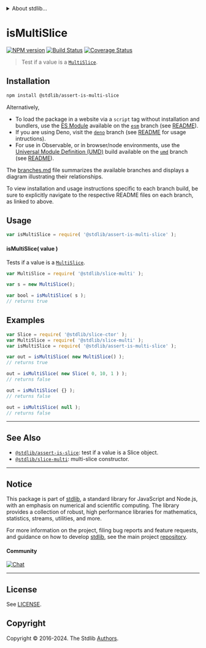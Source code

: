 <!--

@license Apache-2.0

Copyright (c) 2023 The Stdlib Authors.

Licensed under the Apache License, Version 2.0 (the "License");
you may not use this file except in compliance with the License.
You may obtain a copy of the License at

   http://www.apache.org/licenses/LICENSE-2.0

Unless required by applicable law or agreed to in writing, software
distributed under the License is distributed on an "AS IS" BASIS,
WITHOUT WARRANTIES OR CONDITIONS OF ANY KIND, either express or implied.
See the License for the specific language governing permissions and
limitations under the License.

-->


<details>
  <summary>
    About stdlib...
  </summary>
  <p>We believe in a future in which the web is a preferred environment for numerical computation. To help realize this future, we've built stdlib. stdlib is a standard library, with an emphasis on numerical and scientific computation, written in JavaScript (and C) for execution in browsers and in Node.js.</p>
  <p>The library is fully decomposable, being architected in such a way that you can swap out and mix and match APIs and functionality to cater to your exact preferences and use cases.</p>
  <p>When you use stdlib, you can be absolutely certain that you are using the most thorough, rigorous, well-written, studied, documented, tested, measured, and high-quality code out there.</p>
  <p>To join us in bringing numerical computing to the web, get started by checking us out on <a href="https://github.com/stdlib-js/stdlib">GitHub</a>, and please consider <a href="https://opencollective.com/stdlib">financially supporting stdlib</a>. We greatly appreciate your continued support!</p>
</details>

# isMultiSlice

[![NPM version][npm-image]][npm-url] [![Build Status][test-image]][test-url] [![Coverage Status][coverage-image]][coverage-url] <!-- [![dependencies][dependencies-image]][dependencies-url] -->

> Test if a value is a [`MultiSlice`][@stdlib/slice/multi].

<section class="installation">

## Installation

```bash
npm install @stdlib/assert-is-multi-slice
```

Alternatively,

-   To load the package in a website via a `script` tag without installation and bundlers, use the [ES Module][es-module] available on the [`esm`][esm-url] branch (see [README][esm-readme]).
-   If you are using Deno, visit the [`deno`][deno-url] branch (see [README][deno-readme] for usage intructions).
-   For use in Observable, or in browser/node environments, use the [Universal Module Definition (UMD)][umd] build available on the [`umd`][umd-url] branch (see [README][umd-readme]).

The [branches.md][branches-url] file summarizes the available branches and displays a diagram illustrating their relationships.

To view installation and usage instructions specific to each branch build, be sure to explicitly navigate to the respective README files on each branch, as linked to above.

</section>

<section class="usage">

## Usage

```javascript
var isMultiSlice = require( '@stdlib/assert-is-multi-slice' );
```

#### isMultiSlice( value )

Tests if a value is a [`MultiSlice`][@stdlib/slice/multi].

```javascript
var MultiSlice = require( '@stdlib/slice-multi' );

var s = new MultiSlice();

var bool = isMultiSlice( s );
// returns true
```

</section>

<!-- /.usage -->

<section class="examples">

## Examples

<!-- eslint no-undef: "error" -->

```javascript
var Slice = require( '@stdlib/slice-ctor' );
var MultiSlice = require( '@stdlib/slice-multi' );
var isMultiSlice = require( '@stdlib/assert-is-multi-slice' );

var out = isMultiSlice( new MultiSlice() );
// returns true

out = isMultiSlice( new Slice( 0, 10, 1 ) );
// returns false

out = isMultiSlice( {} );
// returns false

out = isMultiSlice( null );
// returns false
```

</section>

<!-- /.examples -->

<!-- Section for related `stdlib` packages. Do not manually edit this section, as it is automatically populated. -->

<section class="related">

* * *

## See Also

-   <span class="package-name">[`@stdlib/assert-is-slice`][@stdlib/assert/is-slice]</span><span class="delimiter">: </span><span class="description">test if a value is a Slice object.</span>
-   <span class="package-name">[`@stdlib/slice-multi`][@stdlib/slice/multi]</span><span class="delimiter">: </span><span class="description">multi-slice constructor.</span>

</section>

<!-- /.related -->

<!-- Section for all links. Make sure to keep an empty line after the `section` element and another before the `/section` close. -->


<section class="main-repo" >

* * *

## Notice

This package is part of [stdlib][stdlib], a standard library for JavaScript and Node.js, with an emphasis on numerical and scientific computing. The library provides a collection of robust, high performance libraries for mathematics, statistics, streams, utilities, and more.

For more information on the project, filing bug reports and feature requests, and guidance on how to develop [stdlib][stdlib], see the main project [repository][stdlib].

#### Community

[![Chat][chat-image]][chat-url]

---

## License

See [LICENSE][stdlib-license].


## Copyright

Copyright &copy; 2016-2024. The Stdlib [Authors][stdlib-authors].

</section>

<!-- /.stdlib -->

<!-- Section for all links. Make sure to keep an empty line after the `section` element and another before the `/section` close. -->

<section class="links">

[npm-image]: http://img.shields.io/npm/v/@stdlib/assert-is-multi-slice.svg
[npm-url]: https://npmjs.org/package/@stdlib/assert-is-multi-slice

[test-image]: https://github.com/stdlib-js/assert-is-multi-slice/actions/workflows/test.yml/badge.svg?branch=v0.2.0
[test-url]: https://github.com/stdlib-js/assert-is-multi-slice/actions/workflows/test.yml?query=branch:v0.2.0

[coverage-image]: https://img.shields.io/codecov/c/github/stdlib-js/assert-is-multi-slice/main.svg
[coverage-url]: https://codecov.io/github/stdlib-js/assert-is-multi-slice?branch=main

<!--

[dependencies-image]: https://img.shields.io/david/stdlib-js/assert-is-multi-slice.svg
[dependencies-url]: https://david-dm.org/stdlib-js/assert-is-multi-slice/main

-->

[chat-image]: https://img.shields.io/gitter/room/stdlib-js/stdlib.svg
[chat-url]: https://app.gitter.im/#/room/#stdlib-js_stdlib:gitter.im

[stdlib]: https://github.com/stdlib-js/stdlib

[stdlib-authors]: https://github.com/stdlib-js/stdlib/graphs/contributors

[umd]: https://github.com/umdjs/umd
[es-module]: https://developer.mozilla.org/en-US/docs/Web/JavaScript/Guide/Modules

[deno-url]: https://github.com/stdlib-js/assert-is-multi-slice/tree/deno
[deno-readme]: https://github.com/stdlib-js/assert-is-multi-slice/blob/deno/README.md
[umd-url]: https://github.com/stdlib-js/assert-is-multi-slice/tree/umd
[umd-readme]: https://github.com/stdlib-js/assert-is-multi-slice/blob/umd/README.md
[esm-url]: https://github.com/stdlib-js/assert-is-multi-slice/tree/esm
[esm-readme]: https://github.com/stdlib-js/assert-is-multi-slice/blob/esm/README.md
[branches-url]: https://github.com/stdlib-js/assert-is-multi-slice/blob/main/branches.md

[stdlib-license]: https://raw.githubusercontent.com/stdlib-js/assert-is-multi-slice/main/LICENSE

[@stdlib/slice/multi]: https://github.com/stdlib-js/slice-multi

<!-- <related-links> -->

[@stdlib/assert/is-slice]: https://github.com/stdlib-js/assert-is-slice

<!-- </related-links> -->

</section>

<!-- /.links -->
